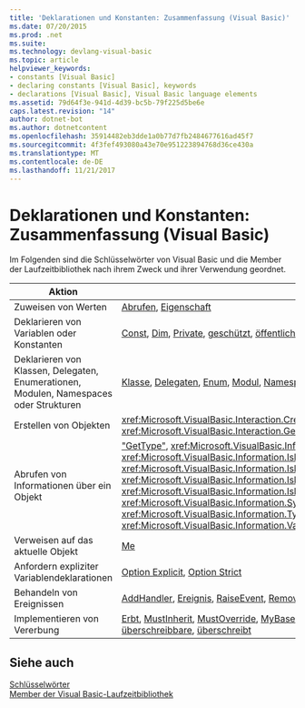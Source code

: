 ```yaml
---
title: 'Deklarationen und Konstanten: Zusammenfassung (Visual Basic)'
ms.date: 07/20/2015
ms.prod: .net
ms.suite: 
ms.technology: devlang-visual-basic
ms.topic: article
helpviewer_keywords:
- constants [Visual Basic]
- declaring constants [Visual Basic], keywords
- declarations [Visual Basic], Visual Basic language elements
ms.assetid: 79d64f3e-941d-4d39-bc5b-79f225d5be6e
caps.latest.revision: "14"
author: dotnet-bot
ms.author: dotnetcontent
ms.openlocfilehash: 35914482eb3dde1a0b77d7fb2484677616ad45f7
ms.sourcegitcommit: 4f3fef493080a43e70e951223894768d36ce430a
ms.translationtype: MT
ms.contentlocale: de-DE
ms.lasthandoff: 11/21/2017
---
```

# <a name="declarations-and-constants-summary-visual-basic"></a>Deklarationen und Konstanten: Zusammenfassung (Visual Basic)
Im Folgenden sind die Schlüsselwörter von Visual Basic und die Member der Laufzeitbibliothek nach ihrem Zweck und ihrer Verwendung geordnet.  
  
|Aktion|Sprachelement|  
|------------|----------------------|  
|Zuweisen von Werten|[Abrufen](../../../visual-basic/language-reference/statements/get-statement.md), [Eigenschaft](../../../visual-basic/language-reference/statements/property-statement.md)|  
|Deklarieren von Variablen oder Konstanten|[Const](../../../visual-basic/language-reference/statements/const-statement.md), [Dim](../../../visual-basic/language-reference/statements/dim-statement.md), [Private](../../../visual-basic/language-reference/modifiers/private.md), [geschützt](../../../visual-basic/language-reference/modifiers/protected.md), [öffentlichen](../../../visual-basic/language-reference/modifiers/public.md), [Schatten](../../../visual-basic/language-reference/modifiers/shadows.md), [ Freigegebene](../../../visual-basic/language-reference/modifiers/shared.md), [statische](../../../visual-basic/language-reference/modifiers/static.md)|  
|Deklarieren von Klassen, Delegaten, Enumerationen, Modulen, Namespaces oder Strukturen|[Klasse](../../../visual-basic/language-reference/statements/class-statement.md), [Delegaten](../../../visual-basic/language-reference/statements/delegate-statement.md), [Enum](../../../visual-basic/language-reference/statements/enum-statement.md), [Modul](../../../visual-basic/language-reference/statements/module-statement.md), [Namespace](../../../visual-basic/language-reference/statements/namespace-statement.md), [Struktur](../../../visual-basic/language-reference/statements/structure-statement.md)|  
|Erstellen von Objekten|<xref:Microsoft.VisualBasic.Interaction.CreateObject%2A>, <xref:Microsoft.VisualBasic.Interaction.GetObject%2A>, [Neu](../../../visual-basic/language-reference/operators/new-operator.md)|  
|Abrufen von Informationen über ein Objekt|["GetType"](../../../visual-basic/language-reference/operators/gettype-operator.md), <xref:Microsoft.VisualBasic.Information.IsArray%2A>, <xref:Microsoft.VisualBasic.Information.IsDate%2A>, <xref:Microsoft.VisualBasic.Information.IsDBNull%2A>, <xref:Microsoft.VisualBasic.Information.IsError%2A>, <xref:Microsoft.VisualBasic.Information.IsNothing%2A>, <xref:Microsoft.VisualBasic.Information.IsNumeric%2A>, <xref:Microsoft.VisualBasic.Information.IsReference%2A>, <xref:Microsoft.VisualBasic.Information.SystemTypeName%2A>, <xref:Microsoft.VisualBasic.Information.TypeName%2A>, <xref:Microsoft.VisualBasic.Information.VarType%2A>,<xref:Microsoft.VisualBasic.Information.VbTypeName%2A>|  
|Verweisen auf das aktuelle Objekt|[Me](../../../visual-basic/programming-guide/program-structure/me-my-mybase-and-myclass.md)|  
|Anfordern expliziter Variablendeklarationen|[Option Explicit](../../../visual-basic/language-reference/statements/option-explicit-statement.md), [Option Strict](../../../visual-basic/language-reference/statements/option-strict-statement.md)|  
|Behandeln von Ereignissen|[AddHandler](../../../visual-basic/language-reference/statements/addhandler-statement.md), [Ereignis](../../../visual-basic/language-reference/statements/event-statement.md), [RaiseEvent](../../../visual-basic/language-reference/statements/raiseevent-statement.md), [RemoveHandler](../../../visual-basic/language-reference/statements/removehandler-statement.md)|  
|Implementieren von Vererbung|[Erbt](../../../visual-basic/language-reference/statements/inherits-statement.md), [MustInherit](../../../visual-basic/language-reference/modifiers/mustinherit.md), [MustOverride](../../../visual-basic/language-reference/modifiers/mustoverride.md), [MyBase](../../../visual-basic/programming-guide/language-features/objects-and-classes/inheritance-basics.md), [MyClass](../../../visual-basic/programming-guide/language-features/objects-and-classes/inheritance-basics.md), [neue](../../../visual-basic/language-reference/operators/new-operator.md), [NotInheritable](../../../visual-basic/language-reference/modifiers/notinheritable.md), [NotOverridable](../../../visual-basic/language-reference/modifiers/notoverridable.md), [überlädt](../../../visual-basic/language-reference/modifiers/overloads.md), [überschreibbare](../../../visual-basic/language-reference/modifiers/overridable.md), [überschreibt](../../../visual-basic/language-reference/modifiers/overrides.md)|  
  
## <a name="see-also"></a>Siehe auch  
 [Schlüsselwörter](../../../visual-basic/language-reference/keywords/index.md)  
 [Member der Visual Basic-Laufzeitbibliothek](../../../visual-basic/language-reference/runtime-library-members.md)
